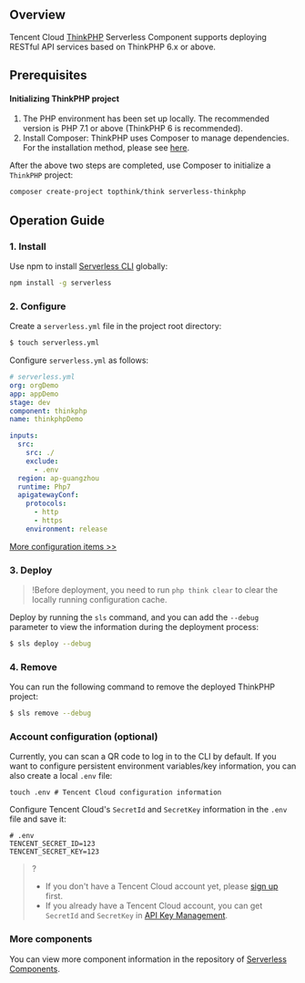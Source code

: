 ## Overview
Tencent Cloud [ThinkPHP](https://github.com/top-think/think) Serverless Component supports deploying RESTful API services based on ThinkPHP 6.x or above.

## Prerequisites
#### Initializing ThinkPHP project
1. The PHP environment has been set up locally. The recommended version is PHP 7.1 or above (ThinkPHP 6 is recommended).
2. Install Composer: ThinkPHP uses Composer to manage dependencies. For the installation method, please see [here](https://getcomposer.org/doc/00-intro.md#installation-linux-unix-macos).

After the above two steps are completed, use Composer to initialize a `ThinkPHP` project:
```bash
composer create-project topthink/think serverless-thinkphp
```

## Operation Guide
### 1. Install

Use npm to install [Serverless CLI](https://github.com/serverless/serverless) globally:

```bash
npm install -g serverless
```

### 2. Configure
Create a `serverless.yml` file in the project root directory:
```bash
$ touch serverless.yml
```

Configure `serverless.yml` as follows:
```yml
# serverless.yml
org: orgDemo
app: appDemo
stage: dev
component: thinkphp
name: thinkphpDemo

inputs:
  src:
    src: ./
    exclude:
      - .env
  region: ap-guangzhou
  runtime: Php7
  apigatewayConf:
    protocols:
      - http
      - https
    environment: release
```

[More configuration items >>](https://github.com/serverless-components/tencent-thinkphp/tree/master/docs/configure.md)

### 3. Deploy

>!Before deployment, you need to run `php think clear` to clear the locally running configuration cache.

Deploy by running the `sls` command, and you can add the `--debug` parameter to view the information during the deployment process:
```bash
$ sls deploy --debug
```

### 4. Remove

You can run the following command to remove the deployed ThinkPHP project:

```bash
$ sls remove --debug
```

### Account configuration (optional)

Currently, you can scan a QR code to log in to the CLI by default. If you want to configure persistent environment variables/key information, you can also create a local `.env` file:
```shell
touch .env # Tencent Cloud configuration information
```

Configure Tencent Cloud's `SecretId` and `SecretKey` information in the `.env` file and save it:
```text
# .env
TENCENT_SECRET_ID=123
TENCENT_SECRET_KEY=123
```

>?
>- If you don't have a Tencent Cloud account yet, please [sign up](https://intl.cloud.tencent.com/register) first.
>- If you already have a Tencent Cloud account, you can get `SecretId` and `SecretKey` in [API Key Management](https://console.cloud.tencent.com/cam/capi).

### More components

You can view more component information in the repository of [Serverless Components](https://github.com/serverless-components).
